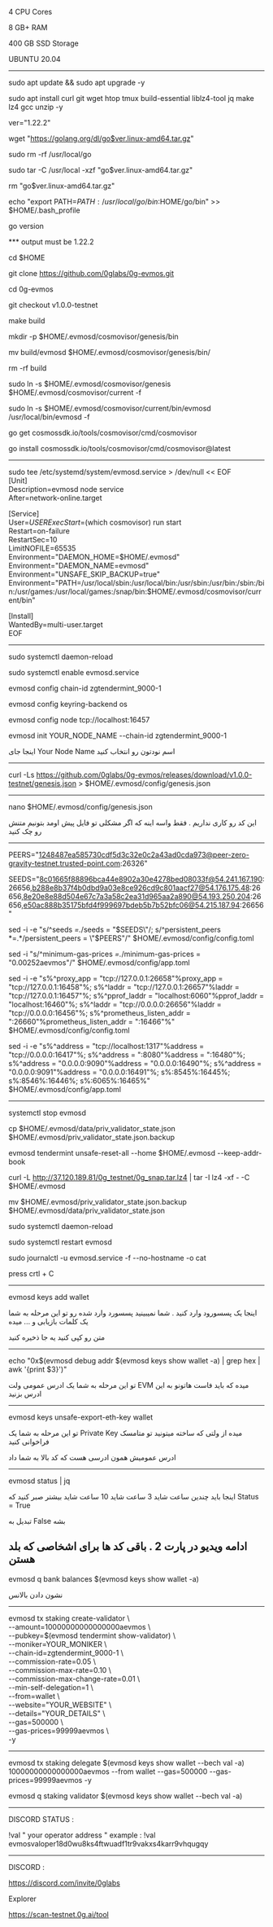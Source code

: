 4 CPU Cores

8 GB+ RAM

400 GB SSD Storage

UBUNTU 20.04

-----------------------------------------------


sudo apt update && sudo apt upgrade -y

sudo apt install curl git wget htop tmux build-essential liblz4-tool jq make lz4 gcc unzip -y


ver="1.22.2"

wget "https://golang.org/dl/go$ver.linux-amd64.tar.gz"

sudo rm -rf /usr/local/go

sudo tar -C /usr/local -xzf "go$ver.linux-amd64.tar.gz"


rm "go$ver.linux-amd64.tar.gz"


echo "export PATH=$PATH:/usr/local/go/bin:$HOME/go/bin" >> $HOME/.bash_profile



go version 

*** output must be 1.22.2


cd $HOME


git clone https://github.com/0glabs/0g-evmos.git


cd 0g-evmos


git checkout v1.0.0-testnet

make build




mkdir -p $HOME/.evmosd/cosmovisor/genesis/bin


mv build/evmosd $HOME/.evmosd/cosmovisor/genesis/bin/


rm -rf build



sudo ln -s $HOME/.evmosd/cosmovisor/genesis $HOME/.evmosd/cosmovisor/current -f


sudo ln -s $HOME/.evmosd/cosmovisor/current/bin/evmosd /usr/local/bin/evmosd -f


go get cosmossdk.io/tools/cosmovisor/cmd/cosmovisor


go install cosmossdk.io/tools/cosmovisor/cmd/cosmovisor@latest

--------------------------------------------------------------------


sudo tee /etc/systemd/system/evmosd.service > /dev/null << EOF    
[Unit]    
Description=evmosd node service    
After=network-online.target   
 
[Service]     
User=$USER    
ExecStart=$(which cosmovisor) run start     
Restart=on-failure    
RestartSec=10    
LimitNOFILE=65535    
Environment="DAEMON_HOME=$HOME/.evmosd"   
Environment="DAEMON_NAME=evmosd"    
Environment="UNSAFE_SKIP_BACKUP=true"     
Environment="PATH=/usr/local/sbin:/usr/local/bin:/usr/sbin:/usr/bin:/sbin:/bin:/usr/games:/usr/local/games:/snap/bin:$HOME/.evmosd/cosmovisor/current/bin"    

[Install]     
WantedBy=multi-user.target    
EOF    


------------------------------------------------------------------------------------------


sudo systemctl daemon-reload

sudo systemctl enable evmosd.service


evmosd config chain-id zgtendermint_9000-1


evmosd config keyring-backend os


evmosd config node tcp://localhost:16457

evmosd init YOUR_NODE_NAME  --chain-id zgtendermint_9000-1

اینجا جای 
Your Node Name
اسم نودتون رو انتخاب کنید


-------------------------------------------------------------------------

curl -Ls https://github.com/0glabs/0g-evmos/releases/download/v1.0.0-testnet/genesis.json > $HOME/.evmosd/config/genesis.json 

----------------------------------------------------------

nano $HOME/.evmosd/config/genesis.json

 این کد رو کاری نداریم . فقط واسه اینه که اگر مشکلی تو فایل پیش اومد بتونیم متنش رو چک کنید



----------------------------------------------------------


PEERS="1248487ea585730cdf5d3c32e0c2a43ad0cda973@peer-zero-gravity-testnet.trusted-point.com:26326"


SEEDS="8c01665f88896bca44e8902a30e4278bed08033f@54.241.167.190:26656,b288e8b37f4b0dbd9a03e8ce926cd9c801aacf27@54.176.175.48:26656,8e20e8e88d504e67c7a3a58c2ea31d965aa2a890@54.193.250.204:26656,e50ac888b35175bfd4f999697bdeb5b7b52bfc06@54.215.187.94:26656"


sed -i -e "s/^seeds *=.*/seeds = \"$SEEDS\"/; s/^persistent_peers *=.*/persistent_peers = \"$PEERS\"/" $HOME/.evmosd/config/config.toml


sed -i "s/^minimum-gas-prices *=.*/minimum-gas-prices = \"0.00252aevmos\"/" $HOME/.evmosd/config/app.toml



sed -i -e "s%^proxy_app = \"tcp://127.0.0.1:26658\"%proxy_app = \"tcp://127.0.0.1:16458\"%; s%^laddr = \"tcp://127.0.0.1:26657\"%laddr = \"tcp://127.0.0.1:16457\"%; s%^pprof_laddr = \"localhost:6060\"%pprof_laddr = \"localhost:16460\"%; s%^laddr = \"tcp://0.0.0.0:26656\"%laddr = \"tcp://0.0.0.0:16456\"%; s%^prometheus_listen_addr = \":26660\"%prometheus_listen_addr = \":16466\"%" $HOME/.evmosd/config/config.toml


sed -i -e "s%^address = \"tcp://localhost:1317\"%address = \"tcp://0.0.0.0:16417\"%; s%^address = \":8080\"%address = \":16480\"%; s%^address = \"0.0.0.0:9090\"%address = \"0.0.0.0:16490\"%; s%^address = \"0.0.0.0:9091\"%address = \"0.0.0.0:16491\"%; s%:8545%:16445%; s%:8546%:16446%; s%:6065%:16465%" $HOME/.evmosd/config/app.toml


---------------------------------------------

systemctl stop evmosd

cp $HOME/.evmosd/data/priv_validator_state.json $HOME/.evmosd/priv_validator_state.json.backup


evmosd tendermint unsafe-reset-all --home $HOME/.evmosd --keep-addr-book


curl -L http://37.120.189.81/0g_testnet/0g_snap.tar.lz4 | tar -I lz4 -xf - -C $HOME/.evmosd


mv $HOME/.evmosd/priv_validator_state.json.backup $HOME/.evmosd/data/priv_validator_state.json



sudo systemctl daemon-reload


sudo systemctl restart evmosd


sudo journalctl -u evmosd.service -f --no-hostname -o cat

press crtl + C

---------------------------------------------------------------------


evmosd keys add wallet

اینجا یک پسسورود وارد کنید . شما نمیبینید پسسورد وارد شده رو 
تو این مرحله به شما یک کلمات بازیابی و ... میده 

متن رو کپی کنید یه جا ذخیره کنید

---------------------------------------------------------------------

echo "0x$(evmosd debug addr $(evmosd keys show wallet -a) | grep hex | awk '{print $3}')"

تو این مرحله به شما یک  ادرس عمومی ولت 
EVM
میده که باید فاست هاتونو به این ادرس بزنید

---------------------------------------------------------------------

evmosd keys unsafe-export-eth-key wallet

تو این مرحله به شما یک 
Private Key
میده از ولتی که ساخته میتونید تو متامسک فراخوانی کنید

ادرس عمومیش همون ادرسی هست که کد بالا به شما داد


---------------------------------------------------------------------

evmosd status | jq


اینجا باید چندین ساعت شاید 3 ساعت شاید 10 ساعت شاید بیشتر صبر کنید که 
Status = True 

تبدیل به 
False
بشه

ادامه ویدیو در پارت 2 . باقی کد ها برای اشخاصی که بلد هستن
---------------------------------------------------------------

evmosd q bank balances $(evmosd keys show wallet -a)

نشون دادن بالانس


-----------------------------------------------------------------

evmosd tx staking create-validator \     
  --amount=10000000000000000aevmos \     
  --pubkey=$(evmosd tendermint show-validator) \  
  --moniker=YOUR_MONIKER \    
  --chain-id=zgtendermint_9000-1 \     
  --commission-rate=0.05 \     
  --commission-max-rate=0.10 \      
  --commission-max-change-rate=0.01 \     
  --min-self-delegation=1 \     
  --from=wallet \     
  --website="YOUR_WEBSITE" \      
  --details="YOUR_DETAILS" \     
  --gas=500000 \     
  --gas-prices=99999aevmos \     
  -y     

--------------------------------------------------------

evmosd tx staking delegate $(evmosd keys show wallet --bech val -a) 10000000000000000aevmos --from wallet --gas=500000 --gas-prices=99999aevmos -y


evmosd q staking validator $(evmosd keys show wallet --bech val -a)

--------------------------------------------------------

DISCORD STATUS :

!val " your operator address "
example : !val evmosvaloper18d0wu8ks4ftwuadf1tr9vakxs4karr9vhqugqy

-----------------------------------------------------------------------


DISCORD : 

https://discord.com/invite/0glabs

Explorer

https://scan-testnet.0g.ai/tool
















